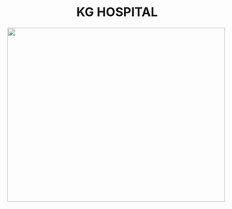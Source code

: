 <html>
<h1 align="center">KG HOSPITAL</h1>
<img src="https://content3.jdmagicbox.com/comp/coimbatore/75/0422p422std1800375/catalogue/dr-ponni-muralidharan-v-k-g-hospital--coimbatore-racecourse-coimbatore-psychiatrists-3znfm4yklm.jpg" width="500" height="400">
<html>
